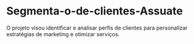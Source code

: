 # Segmenta-o-de-clientes-Assuate
O projeto visou identificar e analisar perfis de clientes para personalizar estratégias de marketing e otimizar serviços.
